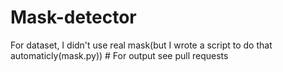 # Mask-detector


For dataset, I didn't use real mask(but I wrote a script to do that automaticly(mask.py))
                 # For output see pull requests
                 
